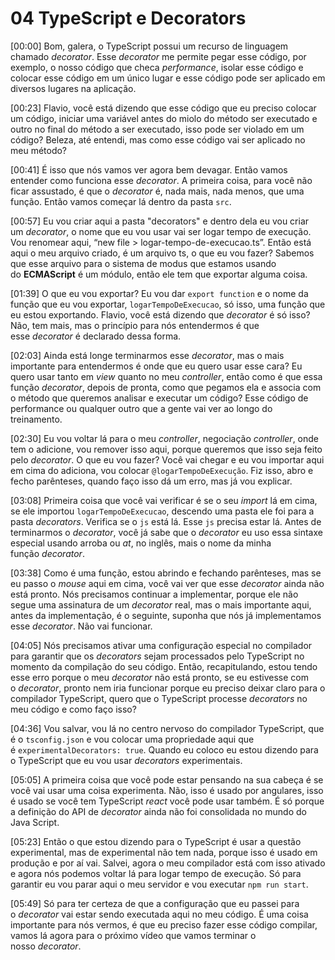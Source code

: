 # 04 TypeScript e Decorators

[00:00] Bom, galera, o TypeScript possui um recurso de linguagem chamado *decorator*. Esse *decorator* me permite pegar esse código, por exemplo, o nosso código que checa *performance*, isolar esse código e colocar esse código em um único lugar e esse código pode ser aplicado em diversos lugares na aplicação.

[00:23] Flavio, você está dizendo que esse código que eu preciso colocar um código, iniciar uma variável antes do miolo do método ser executado e outro no final do método a ser executado, isso pode ser violado em um código? Beleza, até entendi, mas como esse código vai ser aplicado no meu método?

[00:41] É isso que nós vamos ver agora bem devagar. Então vamos entender como funciona esse *decorator*. A primeira coisa, para você não ficar assustado, é que o *decorator* é, nada mais, nada menos, que uma função. Então vamos começar lá dentro da pasta `src`.

[00:57] Eu vou criar aqui a pasta "decorators" e dentro dela eu vou criar um *decorator*, o nome que eu vou usar vai ser logar tempo de execução. Vou renomear aqui, “new file > logar-tempo-de-execucao.ts”. Então está aqui o meu arquivo criado, é um arquivo ts, o que eu vou fazer? Sabemos que esse arquivo para o sistema de modus que estamos usando do **ECMAScript** é um módulo, então ele tem que exportar alguma coisa.

[01:39] O que eu vou exportar? Eu vou dar `export function` e o nome da função que eu vou exportar, `logarTempoDeExecucao`, só isso, uma função que eu estou exportando. Flavio, você está dizendo que *decorator* é só isso? Não, tem mais, mas o princípio para nós entendermos é que esse *decorator* é declarado dessa forma.

[02:03] Ainda está longe terminarmos esse *decorator*, mas o mais importante para entendermos é onde que eu quero usar esse cara? Eu quero usar tanto em *view* quanto no meu *controller*, então como é que essa função *decorator*, depois de pronta, como que pegamos ela e associa com o método que queremos analisar e executar um código? Esse código de performance ou qualquer outro que a gente vai ver ao longo do treinamento.

[02:30] Eu vou voltar lá para o meu *controller*, negociação *controller*, onde tem o adicione, vou remover isso aqui, porque queremos que isso seja feito pelo *decorator*. O que eu vou fazer? Você vai chegar e eu vou importar aqui em cima do adiciona, vou colocar `@logarTempoDeExecução`. Fiz isso, abro e fecho parênteses, quando faço isso dá um erro, mas já vou explicar.

[03:08] Primeira coisa que você vai verificar é se o seu *import* lá em cima, se ele importou `logarTempoDeExecucao`, descendo uma pasta ele foi para a pasta *decorators*. Verifica se o `js` está lá. Esse `js` precisa estar lá. Antes de terminarmos o *decorator*, você já sabe que o *decorator* eu uso essa sintaxe especial usando arroba ou *at*, no inglês, mais o nome da minha função *decorator*.

[03:38] Como é uma função, estou abrindo e fechando parênteses, mas se eu passo o *mouse* aqui em cima, você vai ver que esse *decorator* ainda não está pronto. Nós precisamos continuar a implementar, porque ele não segue uma assinatura de um *decorator* real, mas o mais importante aqui, antes da implementação, é o seguinte, suponha que nós já implementamos esse *decorator*. Não vai funcionar.

[04:05] Nós precisamos ativar uma configuração especial no compilador para garantir que os *decorators* sejam processados pelo TypeScript no momento da compilação do seu código. Então, recapitulando, estou tendo esse erro porque o meu *decorator* não está pronto, se eu estivesse com o *decorator*, pronto nem iria funcionar porque eu preciso deixar claro para o compilador TypeScript, quero que o TypeScript processe *decorators* no meu código e como faço isso?

[04:36] Vou salvar, vou lá no centro nervoso do compilador TypeScript, que é o `tsconfig.json` e vou colocar uma propriedade aqui que é `experimentalDecorators: true`. Quando eu coloco eu estou dizendo para o TypeScript que eu vou usar *decorators* experimentais.

[05:05] A primeira coisa que você pode estar pensando na sua cabeça é se você vai usar uma coisa experimenta. Não, isso é usado por angulares, isso é usado se você tem TypeScript *react* você pode usar também. É só porque a definição do API de *decorator* ainda não foi consolidada no mundo do Java Script.

[05:23] Então o que estou dizendo para o TypeScript é usar a questão experimental, mas de experimental não tem nada, porque isso é usado em produção e por aí vai. Salvei, agora o meu compilador está com isso ativado e agora nós podemos voltar lá para logar tempo de execução. Só para garantir eu vou parar aqui o meu servidor e vou executar `npm run start`.

[05:49] Só para ter certeza de que a configuração que eu passei para o *decorator* vai estar sendo executada aqui no meu código. É uma coisa importante para nós vermos, é que eu preciso fazer esse código compilar, vamos lá agora para o próximo vídeo que vamos terminar o nosso *decorator*.

